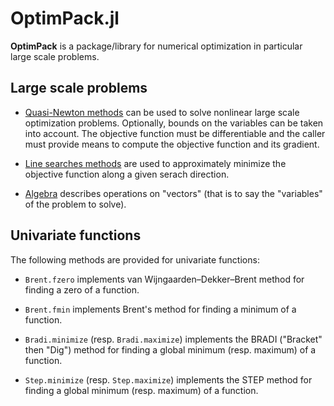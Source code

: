 # OptimPack.jl

**OptimPack** is a package/library for numerical optimization in particular
large scale problems.


## Large scale problems

* [Quasi-Newton methods](doc/quasinewton.md) can be used to solve nonlinear
  large scale optimization problems. Optionally, bounds on the variables can be
  taken into account.  The objective function must be differentiable and the
  caller must provide means to compute the objective function and its gradient.

* [Line searches methods](doc/linesearches.md) are used to approximately
  minimize the objective function along a given serach direction.

* [Algebra](doc/algebra.md) describes operations on "vectors" (that is to say
  the "variables" of the problem to solve).


## Univariate functions

The following methods are provided for univariate functions:

* `Brent.fzero` implements van Wijngaarden–Dekker–Brent method for finding a
  zero of a function.

* `Brent.fmin` implements Brent's method for finding a minimum of a function.

* `Bradi.minimize` (resp. `Bradi.maximize`) implements the BRADI ("Bracket"
  then "Dig") method for finding a global minimum (resp. maximum) of a
  function.

* `Step.minimize` (resp. `Step.maximize`) implements the STEP method for
  finding a global minimum (resp. maximum) of a function.
